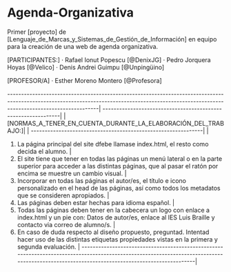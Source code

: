# Agenda-Organizativa

Primer [proyecto] de [Lenguaje_de_Marcas_y_Sistemas_de_Gestión_de_Información] en equipo para la creación de una web de agenda organizativa.

[PARTICIPANTES:]
    · Rafael Ionut Popescu [@DenixJG]
    · Pedro Jorquera Hoyas [@Velico]
    · Denis Andrei Guimpu [@Unpingüino]

[PROFESOR/A]
    · Esther Moreno Montero [@Profesora]

---------------------------------------------------------------------------------------------------------------------------------------------------------------------------------------------|
--------------------------------------------------------------|                                                                                                                              |
[NORMAS_A_TENER_EN_CUENTA_DURANTE_LA_ELABORACIÓN_DEL_TRABAJO:]|                                                                                                                              |
--------------------------------------------------------------|                                                                                                                              |
1. La página principal del site dfebe llamase index.html, el resto como decida el alumno.                                                                                                    |
2. El site tiene que tener en todas las páginas un menú lateral o en la parte superior para acceder a las distintas páginas, que al pasar el ratón por encima se muestre un cambio visual.   |
3. Incorporar en todas las páginas el autor/es, el título e icono personalizado en el head de las páginas, así como todos los metadatos que se consideren apropiados.                        |
4. Las páginas deben estar hechas para idioma español.                                                                                                                                       |
5. Todas las páginas deben tener en la cabecera un logo con enlace a index.html y un pie con: Datos de autor/es, enlace al IES Luis Braille y contacto via correo de alumno/s.               |
6. En caso de duda respecto al diseño propuesto, preguntad. Intentad hacer uso de las distintas etiquetas propiedades vistas en la primera y segunda evaluación.                             |
---------------------------------------------------------------------------------------------------------------------------------------------------------------------------------------------|